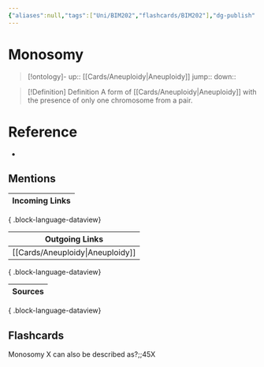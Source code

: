 ```yaml
---
{"aliases":null,"tags":["Uni/BIM202","flashcards/BIM202"],"dg-publish":true,"permalink":"/cards/monosomy/","dgPassFrontmatter":true}
---
```


# Monosomy

> [!ontology]-
> up:: [[Cards/Aneuploidy\|Aneuploidy]]
> jump:: 
> down:: 

> [!Definition] Definition
> A form of [[Cards/Aneuploidy\|Aneuploidy]] with the presence of only one chromosome from a pair.

# Reference

- 

## Mentions

| Incoming Links |
| -------------- |

{ .block-language-dataview}

| Outgoing Links                      |
| ----------------------------------- |
| [[Cards/Aneuploidy\|Aneuploidy]] |

{ .block-language-dataview}

| Sources |
| ------- |

{ .block-language-dataview}

## Flashcards

Monosomy X can also be described as?;;45X
<!--SR:!2024-08-24,3,250-->